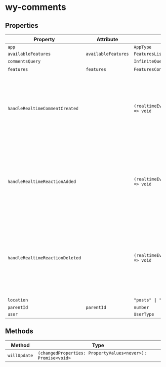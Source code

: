 # wy-comments

## Properties

| Property                        | Attribute           | Type                                             | Default                                          |
|---------------------------------|---------------------|--------------------------------------------------|--------------------------------------------------|
| `app`                           |                     | `AppType`                                        |                                                  |
| `availableFeatures`             | `availableFeatures` | `FeaturesListType \| undefined`                  |                                                  |
| `commentsQuery`                 |                     | `InfiniteQueryController<CommentsResultType>`    | "new InfiniteQueryController<CommentsResultType>(this)" |
| `features`                      | `features`          | `FeaturesConfigType \| undefined`                | {}                                               |
| `handleRealtimeCommentCreated`  |                     | `(realtimeEvent: RealtimeCommentEventType) => void` | "(realtimeEvent: RealtimeCommentEventType) => {\n    if (\n      !this.weavyContext \|\|\n      realtimeEvent.actor.id === this.user!.id \|\|\n      realtimeEvent.comment.parent?.id !== this.parentId\n    ) {\n      return;\n    }\n\n    realtimeEvent.comment.created_by = realtimeEvent.actor;\n    addCacheItem(this.weavyContext.queryClient, [\"comments\", this.parentId], realtimeEvent.comment, undefined, {\n      descending: false,\n    });\n  }" |
| `handleRealtimeReactionAdded`   |                     | `(realtimeEvent: RealtimeReactionEventType) => void` | "(realtimeEvent: RealtimeReactionEventType) => {\n    if (!this.weavyContext \|\| realtimeEvent.actor.id === this.user!.id \|\| realtimeEvent.entity.type !== \"comment\") {\n      return;\n    }\n\n    updateCacheItem(\n      this.weavyContext.queryClient,\n      [\"comments\", this.parentId],\n      realtimeEvent.entity.id,\n      (item: CommentType) => {\n        item.reactions = [\n          ...(item.reactions \|\| []),\n          { content: realtimeEvent.reaction, created_by_id: realtimeEvent.actor.id },\n        ];\n      }\n    );\n  }" |
| `handleRealtimeReactionDeleted` |                     | `(realtimeEvent: RealtimeReactionEventType) => void` | "(realtimeEvent: RealtimeReactionEventType) => {\n    if (!this.weavyContext \|\| realtimeEvent.actor.id === this.user!.id \|\| realtimeEvent.entity.type !== \"comment\") {\n      return;\n    }\n\n    updateCacheItem(\n      this.weavyContext.queryClient,\n      [\"comments\", this.parentId],\n      realtimeEvent.entity.id,\n      (item: CommentType) => {\n        item.reactions = item.reactions.filter((item) => item.created_by_id !== realtimeEvent.actor.id);\n      }\n    );\n  }" |
| `location`                      |                     | `"posts" \| "apps" \| "files"`                   | "apps"                                           |
| `parentId`                      | `parentId`          | `number`                                         |                                                  |
| `user`                          |                     | `UserType`                                       |                                                  |

## Methods

| Method       | Type                                             |
|--------------|--------------------------------------------------|
| `willUpdate` | `(changedProperties: PropertyValues<never>): Promise<void>` |
